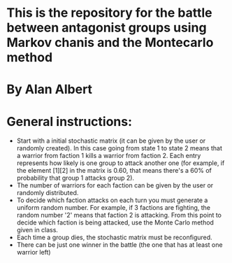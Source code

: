 # This is the repository for the battle between antagonist groups using Markov chanis and the Montecarlo method
# By Alan Albert

# General instructions:

- Start with a initial stochastic matrix (it can be given by the user or randomly created). In this case going from state 1 to state 2 means that a warrior from faction 1 kills a warrior from faction 2. Each entry represents how likely is one group to attack another one (for example, if the element [1][2] in the matrix is 0.60, that means there's a 60% of probability that group 1 attacks group 2).
- The number of warriors for each faction can be given by the user or randomly distributed.
- To decide which faction attacks on each turn you must generate a uniform random number. For example, if 3 factions are fighting, the random number '2' means that faction 2 is attacking. From this point to decide which faction is being attacked, use the Monte Carlo method given in class.
- Each time a group dies, the stochastic matrix must be reconfigured.
- There can be just one winner in the battle (the one that has at least one warrior left)